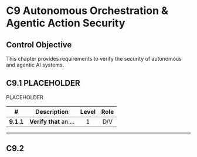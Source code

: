 # C9 Autonomous Orchestration & Agentic Action Security

## Control Objective

This chapter provides requirements to verify the security of autonomous and agentic AI systems.

## C9.1 PLACEHOLDER

PLACEHOLDER

| # | Description | Level | Role |
|:--------:|---------------------------------------------------------------------------------------------------------------------|:---:|:---:|
| **9.1.1** | **Verify that** an.... | 1   | D/V |

---

## C9.2
